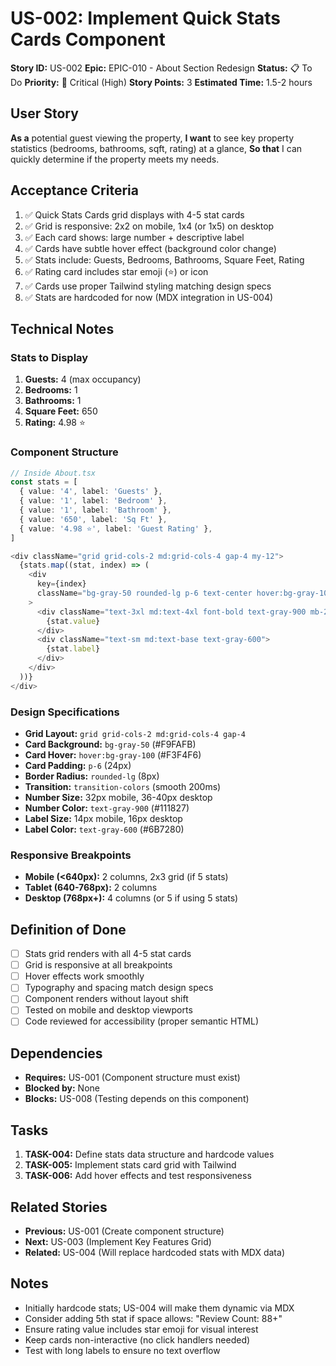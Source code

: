 # US-002: Implement Quick Stats Cards Component

**Story ID:** US-002
**Epic:** EPIC-010 - About Section Redesign
**Status:** 📋 To Do
**Priority:** 🔴 Critical (High)
**Story Points:** 3
**Estimated Time:** 1.5-2 hours

## User Story

**As a** potential guest viewing the property,
**I want** to see key property statistics (bedrooms, bathrooms, sqft, rating) at a glance,
**So that** I can quickly determine if the property meets my needs.

## Acceptance Criteria

1. ✅ Quick Stats Cards grid displays with 4-5 stat cards
2. ✅ Grid is responsive: 2x2 on mobile, 1x4 (or 1x5) on desktop
3. ✅ Each card shows: large number + descriptive label
4. ✅ Cards have subtle hover effect (background color change)
5. ✅ Stats include: Guests, Bedrooms, Bathrooms, Square Feet, Rating
6. ✅ Rating card includes star emoji (⭐) or icon
7. ✅ Cards use proper Tailwind styling matching design specs
8. ✅ Stats are hardcoded for now (MDX integration in US-004)

## Technical Notes

### Stats to Display
1. **Guests:** 4 (max occupancy)
2. **Bedrooms:** 1
3. **Bathrooms:** 1
4. **Square Feet:** 650
5. **Rating:** 4.98 ⭐

### Component Structure
```typescript
// Inside About.tsx
const stats = [
  { value: '4', label: 'Guests' },
  { value: '1', label: 'Bedroom' },
  { value: '1', label: 'Bathroom' },
  { value: '650', label: 'Sq Ft' },
  { value: '4.98 ⭐', label: 'Guest Rating' },
]

<div className="grid grid-cols-2 md:grid-cols-4 gap-4 my-12">
  {stats.map((stat, index) => (
    <div
      key={index}
      className="bg-gray-50 rounded-lg p-6 text-center hover:bg-gray-100 transition-colors"
    >
      <div className="text-3xl md:text-4xl font-bold text-gray-900 mb-2">
        {stat.value}
      </div>
      <div className="text-sm md:text-base text-gray-600">
        {stat.label}
      </div>
    </div>
  ))}
</div>
```

### Design Specifications
- **Grid Layout:** `grid grid-cols-2 md:grid-cols-4 gap-4`
- **Card Background:** `bg-gray-50` (#F9FAFB)
- **Card Hover:** `hover:bg-gray-100` (#F3F4F6)
- **Card Padding:** `p-6` (24px)
- **Border Radius:** `rounded-lg` (8px)
- **Transition:** `transition-colors` (smooth 200ms)
- **Number Size:** 32px mobile, 36-40px desktop
- **Number Color:** `text-gray-900` (#111827)
- **Label Size:** 14px mobile, 16px desktop
- **Label Color:** `text-gray-600` (#6B7280)

### Responsive Breakpoints
- **Mobile (<640px):** 2 columns, 2x3 grid (if 5 stats)
- **Tablet (640-768px):** 2 columns
- **Desktop (768px+):** 4 columns (or 5 if using 5 stats)

## Definition of Done

- [ ] Stats grid renders with all 4-5 stat cards
- [ ] Grid is responsive at all breakpoints
- [ ] Hover effects work smoothly
- [ ] Typography and spacing match design specs
- [ ] Component renders without layout shift
- [ ] Tested on mobile and desktop viewports
- [ ] Code reviewed for accessibility (proper semantic HTML)

## Dependencies

- **Requires:** US-001 (Component structure must exist)
- **Blocked by:** None
- **Blocks:** US-008 (Testing depends on this component)

## Tasks

1. **TASK-004:** Define stats data structure and hardcode values
2. **TASK-005:** Implement stats card grid with Tailwind
3. **TASK-006:** Add hover effects and test responsiveness

## Related Stories

- **Previous:** US-001 (Create component structure)
- **Next:** US-003 (Implement Key Features Grid)
- **Related:** US-004 (Will replace hardcoded stats with MDX data)

## Notes

- Initially hardcode stats; US-004 will make them dynamic via MDX
- Consider adding 5th stat if space allows: "Review Count: 88+"
- Ensure rating value includes star emoji for visual interest
- Keep cards non-interactive (no click handlers needed)
- Test with long labels to ensure no text overflow
